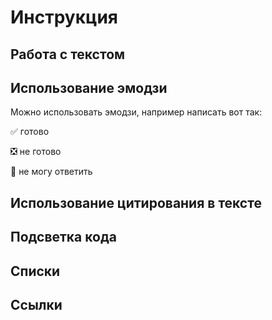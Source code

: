 # Инструкция

## Работа с текстом

## Использование эмодзи

Можно использовать эмодзи, например написать вот так:

:white_check_mark: готово

:negative_squared_cross_mark: не готово

:black_square_button: не могу ответить

## Использование цитирования в тексте

## Подсветка кода

## Списки

## Ссылки